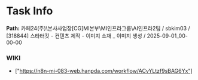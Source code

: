 # Task Info

**Path:** 카페24(주)\본사사업장\[CG]MI본부\MI인프라그룹\AI인프라2팀 / sbkim03 / [318844] 스타터킷 - 컨텐츠 제작 - 이미지 소재 _ 이미지 생성 / 2025-09-01_00-00-00

### WIKI
- ["https://n8n-mi-083-web.hanpda.com/workflow/ACvYLtzf9sBAG6Yx"]

